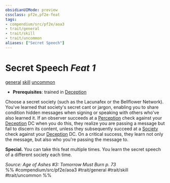 ```yaml
---
obsidianUIMode: preview
cssclass: pf2e,pf2e-feat
tags:
- compendium/src/pf2e/aoa3
- trait/general
- trait/skill
- trait/uncommon
aliases: ["Secret Speech"]
---
```

# Secret Speech  *Feat 1*  
[general](rules/traits/general.md)  [skill](rules/traits/skill.md)  [uncommon](rules/traits/uncommon.md)  

- **Prerequisites**: trained in [Deception](compendium/skills.md#Deception)

Choose a secret society (such as the Lacunafex or the Bellflower Network). You've learned that society's secret cant or jargon, enabling you to share condition hidden messages when signing or speaking with others who've also learned it. If an observer succeeds at a [Perception](compendium/skills.md#Perception) check against your [Deception](compendium/skills.md#Deception) DC when you do this, they realize you are passing a message but fail to discern its content, unless they subsequently succeed at a [Society](compendium/skills.md#Society) check against your [Deception](compendium/skills.md#Deception) DC. On a critical success, they learn not only the message, but also who you're passing the message to.

**Special.** You can take this feat multiple times. You learn the secret speech of a different society each time.

*Source: Age of Ashes #3: Tomorrow Must Burn p. 73*  
%% #compendium/src/pf2e/aoa3 #trait/general #trait/skill #trait/uncommon %%